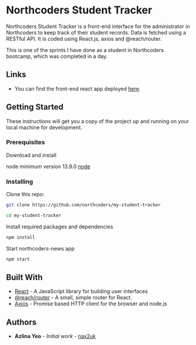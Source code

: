 # Northcoders Student Tracker

Northcoders Student Tracker is a front-end interface for the administrator in Northcoders to keep track of their student records.
Data is fetched using a RESTful API. It is coded using React.js, axios and @reach/router.

This is one of the sprints I have done as a student in Northcoders bootcamp, which was completed in a day.


## Links
* You can find the front-end react app deployed [here](https://northcoders-student-tracker.netlify.app/).

## Getting Started

These instructions will get you a copy of the project up and running on your local machine for development.

### Prerequisites

Download and install 

 node minimum version 13.9.0 [node](https://nodejs.org/en/download/)


### Installing

Clone this repo:

```bash
git clone https://github.com/northcoders/my-student-tracker

cd my-student-tracker

```

Install required packages and dependencies
```bash
npm install
```

Start northcoders-news app
```bash
npm start
```

## Built With

* [React](https://reactjs.org/) - A JavaScript library for building user interfaces
* [@reach/router](https://reach.tech/router) - A small, simple router for React.
* [Axios](https://www.npmjs.com/package/axios) - Promise based HTTP client for the browser and node.js

## Authors

* **Azlina Yeo** - *Initial work* - [nax2uk](https://github.com/nax2uk)
